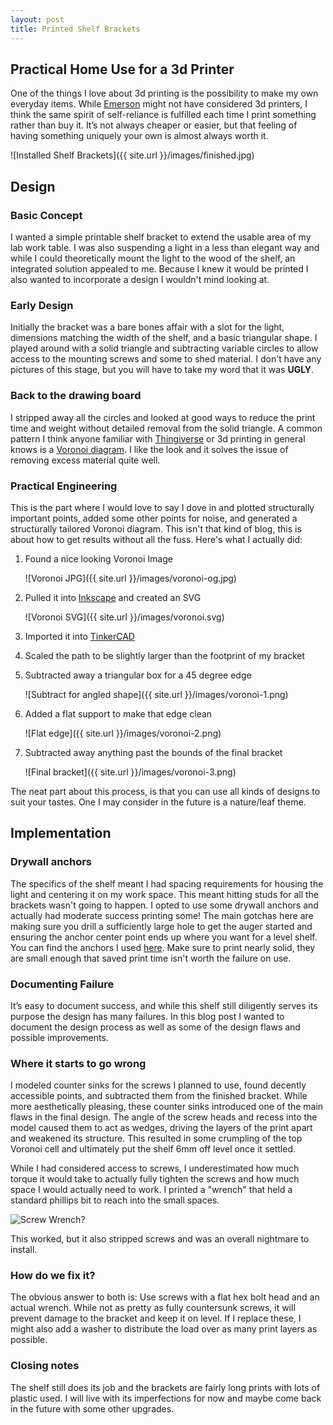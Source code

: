 ```yaml
---
layout: post
title: Printed Shelf Brackets
---
```


## Practical Home Use for a 3d Printer
One of the things I love about 3d printing is the possibility to make my own everyday items. While [Emerson](https://en.wikipedia.org/wiki/Self-Reliance) might not have considered 3d printers, I think the same spirit of self-reliance is fulfilled each time I print something rather than buy it. It’s not always cheaper or easier, but that feeling of having something uniquely your own is almost always worth it.

![Installed Shelf Brackets]({{ site.url }}/images/finished.jpg)

## Design
### Basic Concept
I wanted a simple printable shelf bracket to extend the usable area of my lab work table. I was also suspending a light in a less than elegant way and while I could theoretically mount the light to the wood of the shelf, an integrated solution appealed to me. Because I knew it would be printed I also wanted to incorporate a design I wouldn't mind looking at.

### Early Design
Initially the bracket was a bare bones affair with a slot for the light, dimensions matching the width of the shelf, and a basic triangular shape. I played around with a solid triangle and subtracting variable circles to allow access to the mounting screws and some to shed material. I don't have any pictures of this stage, but you will have to take my word that it was **UGLY**.

### Back to the drawing board
I stripped away all the circles and looked at good ways to reduce the print time and weight without detailed removal from the solid triangle. A common pattern I think anyone familiar with [Thingiverse](http://thingiverse.com) or 3d printing in general knows is a [Voronoi diagram](https://en.wikipedia.org/wiki/Voronoi_diagram). I like the look and it solves the issue of removing excess material quite well.

### Practical Engineering
This is the part where I would love to say I dove in and plotted structurally important points, added some other points for noise, and generated a structurally tailored Voronoi diagram. This isn't that kind of blog, this is about how to get results without all the fuss. Here's what I actually did:

1. Found a nice looking Voronoi Image

    ![Voronoi JPG]({{ site.url }}/images/voronoi-og.jpg)

2. Pulled it into [Inkscape](https://inkscape.org/) and created an SVG

    ![Voronoi SVG]({{ site.url }}/images/voronoi.svg)

3. Imported it into [TinkerCAD](https://tinkercad.com)

4. Scaled the path to be slightly larger than the footprint of my bracket

5. Subtracted away a triangular box for a 45 degree edge

    ![Subtract for angled shape]({{ site.url }}/images/voronoi-1.png)

6. Added a flat support to make that edge clean

    ![Flat edge]({{ site.url }}/images/voronoi-2.png)

7. Subtracted away anything past the bounds of the final bracket

    ![Final bracket]({{ site.url }}/images/voronoi-3.png)

The neat part about this process, is that you can use all kinds of designs to suit your tastes. One I may consider in the future is a nature/leaf theme.

## Implementation
### Drywall anchors
The specifics of the shelf meant I had spacing requirements for housing the light and centering it on my work space. This meant hitting studs for all the brackets wasn't going to happen. I opted to use some drywall anchors and actually had moderate success printing some! The main gotchas here are making sure you drill a sufficiently large hole to get the auger started and ensuring the anchor center point ends up where you want for a level shelf. You can find the anchors I used [here](https://www.thingiverse.com/thing:2191927). Make sure to print nearly solid, they are small enough that saved print time isn't worth the failure on use.


### Documenting Failure

It’s easy to document success, and while this shelf still diligently serves its purpose the design has many failures. In this blog post I wanted to document the design process as well as some of the design flaws and possible improvements. 


### Where it starts to go wrong
I modeled counter sinks for the screws I planned to use, found decently accessible points, and subtracted them from the finished bracket. While more aesthetically pleasing, these counter sinks introduced one of the main flaws in the final design. The angle of the screw heads and recess into the model caused them to act as wedges, driving the layers of the print apart and weakened its structure. This resulted in some crumpling of the top Voronoi cell and ultimately put the shelf 6mm off level once it settled.

While I had considered access to screws, I underestimated how much torque it would take to actually fully tighten the screws and how much space I would actually need to work. I printed a "wrench" that held a standard phillips bit to reach into the small spaces.

![Screw Wrench?]({{site.url}}/images/screw-wrench.png)

This worked, but it also stripped screws and was an overall nightmare to install.

### How do we fix it?
The obvious answer to both is: Use screws with a flat hex bolt head and an actual wrench. While not as pretty as fully countersunk screws, it will prevent damage to the bracket and keep it on level. If I replace these, I might also add a washer to distribute the load over as many print layers as possible.

### Closing notes
The shelf still does its job and the brackets are fairly long prints with lots of plastic used. I will live with its imperfections for now and maybe come back in the future with some other upgrades.

